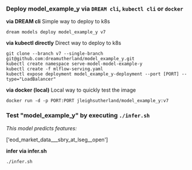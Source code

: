 ### Deploy model_example_y via `DREAM cli`, `kubectl cli` or `docker` 

__via DREAM cli__ 
Simple way to deploy to k8s


```
dream models deploy model_example_y v7
```


__via kubectl directly__
Direct way to deploy to k8s


```
git clone --branch v7 --single-branch git@github.com:dreamutherland/model_example_y.git
kubectl create namespace serve-model-model-example-y
kubectl create -f mlflow-serving.yaml
kubectl expose deployment model_example_y-deployment --port [PORT] --type="LoadBalancer"
```


__via docker (local)__
Local way to quickly test the image


```
docker run -d -p PORT:PORT jleighsutherland/model_example_y:v7
```


### Test "model_example_y" by executing `./infer.sh` 

_This model predicts features:_

['eod_market_data___sbry_at_lseg__open']

__infer via infer.sh__ 


```
./infer.sh
```

